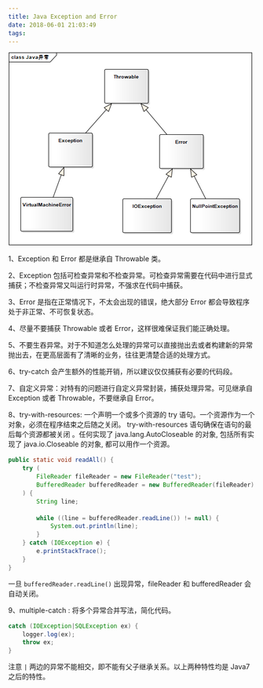 ```yaml
---
title: Java Exception and Error 
date: 2018-06-01 21:03:49
tags:
---
```


![](https://raw.githubusercontent.com/zywudev/blog-source/master/image/Java%E5%BC%82%E5%B8%B8.png)

1、Exception 和 Error 都是继承自 Throwable 类。

2、Exception 包括可检查异常和不检查异常。可检查异常需要在代码中进行显式捕获；不检查异常又叫运行时异常，不强求在代码中捕获。

3、Error 是指在正常情况下，不太会出现的错误，绝大部分 Error 都会导致程序处于非正常、不可恢复状态。

4、尽量不要捕获 Throwable 或者 Error，这样很难保证我们能正确处理。

5、不要生吞异常。对于不知道怎么处理的异常可以直接抛出去或者构建新的异常抛出去，在更高层面有了清晰的业务，往往更清楚合适的处理方式。

6、try-catch 会产生额外的性能开销，所以建议仅仅捕获有必要的代码段。

7、自定义异常：对特有的问题进行自定义异常封装，捕获处理异常。可见继承自 Exception 或者 Throwable，不要继承自 Error。

8、try-with-resources: 一个声明一个或多个资源的 try 语句。一个资源作为一个对象，必须在程序结束之后随之关闭。 try-with-resources 语句确保在语句的最后每个资源都被关闭 。任何实现了 java.lang.AutoCloseable 的对象, 包括所有实现了 java.io.Closeable 的对象, 都可以用作一个资源。

```java
public static void readAll() {
    try (
        FileReader fileReader = new FileReader("test");
        BufferedReader bufferedReader = new BufferedReader(fileReader)
    ) {
        String line;

        while ((line = bufferedReader.readLine()) != null) {
            System.out.println(line);
        }
    } catch (IOException e) {
        e.printStackTrace();
    }
}
```

一旦 `bufferedReader.readLine()` 出现异常，fileReader 和 bufferedReader 会自动关闭。

9、multiple-catch : 将多个异常合并写法，简化代码。

```java
catch (IOException|SQLException ex) {
    logger.log(ex);
    throw ex;
}
```

注意 `|` 两边的异常不能相交，即不能有父子继承关系。以上两种特性均是 Java7 之后的特性。





